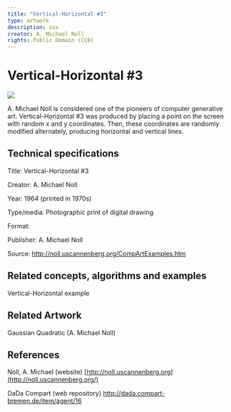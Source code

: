 ```yaml
---
title: "Vertical-Horizontal #3"
type: artwork
description: xxx
creator: A. Michael Noll
rights: Public Domain (CC0)
---
```


Vertical-Horizontal #3
======================

![](https://lh6.googleusercontent.com/64ryEuFwRqVGybp5zYzeAyr3zrjX6fH_REkKBKPfUi9mjYWuGzDjGebleE3xQelLaNQhTmYdll1XvWSIz3xIZ7Si1aDvQaAHHKYr6z0fzdYKFC_rNO7nUYL-gJtdlEt6Z3fFcLu4)

A. Michael Noll is considered one of the pioneers of computer generative art. Vertical-Horizontal #3 was produced by placing a point on the screen with random x and y coordinates. Then, these coordinates are randomly modified alternately, producing horizontal and vertical lines.

Technical specifications
------------------------

Title: Vertical-Horizontal #3

Creator: A. Michael Noll

Year: 1964 (printed in 1970s)

Type/media: Photographic print of digital drawing

Format: 

Publisher: A. Michael Noll

Source: http://noll.uscannenberg.org/CompArtExamples.htm

Related concepts, algorithms and examples
-----------------------------------------

Vertical-Horizontal example

Related Artwork
---------------

Gaussian Quadratic (A. Michael Noll)

References
----------

Noll, A. Michael (website) [http://noll.uscannenberg.org](http://noll.uscannenberg.org/)

DaDa Compart (web repository) <http://dada.compart-bremen.de/item/agent/16>
